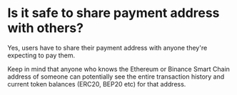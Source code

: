 # Is it safe to share payment address with others?

Yes, users have to share their payment address with anyone they're expecting to pay them.

Keep in mind that anyone who knows the Ethereum or Binance Smart Chain address of someone can potentially see the entire transaction history and current token balances (ERC20, BEP20 etc) for that address.

